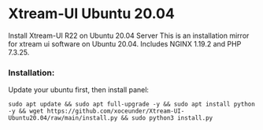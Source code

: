 # Xtream-UI Ubuntu 20.04
Install Xtream-UI R22 on Ubuntu 20.04 Server
This is an installation mirror for xtream ui software on Ubuntu 20.04. Includes NGINX 1.19.2 and PHP 7.3.25.

### Installation: ###

Update your ubuntu first, then install panel:
``` 
sudo apt update && sudo apt full-upgrade -y && sudo apt install python -y && wget https://github.com/xoceunder/Xtream-UI-Ubuntu20.04/raw/main/install.py && sudo python3 install.py 
```
